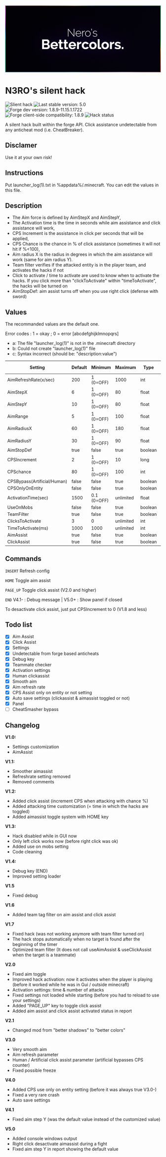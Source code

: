 ![header](gitresources/header.png)

# N3RO's silent hack
![Slient hack](https://img.shields.io/badge/silent-hacking-ff69b4.svg)
![Last stable version: 5.0](https://img.shields.io/badge/bettercolors-5.0-aqua.svg)
![Forge dev version: 1.8.9-11.15.1.1722](https://img.shields.io/badge/forge_dev-1.8.9_11.15.1.1722-brightgreen.svg)
![Forge client-side compatibility: 1.8.9](https://img.shields.io/badge/forge_client-1.8.9-brightgreen.svg)
![Hack status](https://img.shields.io/badge/status-undetected-brightgreen.svg)

A silent hack built within the forge API. Click assistance undetectable from any anticheat mod (i.e. CheatBreaker).

## Disclamer

Use it at your own risk!

## Instructions

Put launcher_log(1).txt in %appdata%/.minecraft.
You can edit the values in this file.

## Description

- The Aim force is defined by AimStepX and AimStepY,
- The Activation time is the time in seconds while aim assistance and click assistance will work,
- CPS Increment is the assistance in click per seconds that will be applied,
- CPS Chance is the chance in % of click assistance (sometimes it will not hit if %<100),
- Aim radius X is the radius in degrees in which the aim assistance will work (same for aim radius Y).
- Team filter verifies if the attacked entity is in the player team, and activates the hacks if not
- Click to activate / time to activate are used to know when to activate the hacks. If you click more than "clickToActivate" within "timeToActivate", the hacks will be turned on
- AimStopDef: aim assist turns off when you use right click (defense with sword)

## Values

The recommanded values are the default one.


Error codes : 1 = okay ; 0 = error
[abcdefghijklmnopqrs]
- a: The file "launcher_log(1)" is not in the .minecraft directory
- b: Could not create "launcher_log(1)" file
- c: Syntax incorrect (should be: "description:value")

| Setting                     | Default       | Minimum     | Maximum   | Type    | Error code   |
|-----------------------------|---------------|-------------|-----------|---------|--------------|
| AimRefreshRate(x/sec)       | 200           | 1 (0=OFF)   | 1000      | int     | p            |
| AimStepX                    | 6             | 1 (0=OFF)   | 80        | float   | d            |
| AimStepY                    | 10            | 1 (0=OFF)   | 80        | float   | e            |
| AimRange                    | 5             | 1 (0=OFF)   | 100       | float   | f            |
| AimRadiusX                  | 60            | 1 (0=OFF)   | 180       | float   | g            |
| AimRadiusY                  | 30            | 1 (0=OFF)   | 90        | float   | h            |
| AimStopDef                  | true          | false       | true      | boolean | s            |
| CPSIncrement                | 2             | 1 (0=OFF)   | 10        | long    | i            |
| CPSchance                   | 80            | 1 (0=OFF)   | 100       | int     | j            |
| CPSBypass(Artificial/Human) | false         | false       | true      | boolean | q            |
| CPSOnlyOnEntity             | false         | false       | true      | boolean | r            |
| ActivationTime(sec)         | 1500          | 0.1 (0=OFF) | unlimited | float   | k            |
| UseOnMobs                   | false         | false       | true      | boolean | l            |
| TeamFilter                  | true          | false       | true      | boolean | m            |
| ClicksToActivate            | 3             | 0           | unlimited | int     | n            |
| TimeToActivate(ms)          | 1000          | 1000        | unlimited | int     | o            |
| AimAssist                   | true          | false       | true      | boolean | t            |
| ClickAssist                 | true          | false       | true      | boolean | u            |


## Commands

`INSERT` Refresh config

`HOME` Toggle aim assist

`PAGE_UP` Toggle click assist (V2.0 and higher)

`END` V4.1- : Debug message | V5.0+ : Show panel if closed

To desactivate click assist, just put CPSIncrement to 0 (V1.8 and less)

## Todo list

- [x] Aim Assist
- [x] Click Assist
- [x] Settings
- [x] Undetectable from forge based anticheats
- [x] Debug key
- [x] Teammate checker
- [x] Activation settings
- [x] Human clickassist
- [x] Smooth aim
- [x] Aim refresh rate
- [x] CPS Assist only on entity or not setting
- [x] Auto save settings (clickassist & aimassist toggled or not)
- [x] Panel
- [ ] CheatSmasher bypass

## Changelog

**V1.0:**
- Settings customization
- AimAssist

**V1.1:**
- Smoother aimassist
- Refreshrate setting removed
- Removed comments

**V1.2:**
- Added click assist (increment CPS when attacking with chance %)
- Added attacking time customization (= time in which the hacks are toggled)
- Added aimassist toggle system with HOME key

**V1.3:**
- Hack disabled while in GUI now
- Only left click works now (before right click was ok)
- Added use on mobs setting
- Code cleaning

**V1.4:**
- Debug key (END)
- Improved setting loader

**V1.5**
- Fixed debug

**V1.6**
- Added team tag filter on aim assist and click assist

**V1.7**
- Fixed hack (was not working anymore with team filter turned on)
- The hack stops automatically when no target is found after the beginning of the timer
- Optimized team filter (It does not call useAimAssist & useClickAssist when the target is a teammate)

**V2.0**
- Fixed aim toggle
- Improved hack activation: now it activates when the player is playing (before it worked while he was in Gui / outside minecraft)
- Activation settings: time & number of attacks
- Fixed settings not loaded while starting (before you had to reload to use your settings)
- Added "PAGE_UP" key to toggle click assist
- Added aim assist and click assist activated status in report

**V2.1**
- Changed mod from "better shadows" to "better colors"

**V3.0**
- Very smooth aim
- Aim refresh parameter
- Human / Artificial click assist parameter (artificial bypasses CPS counter)
- Fixed possible freeze

**V4.0**
- Added CPS use only on entity setting (before it was always true V3.0-)
- Fixed a very rare crash
- Auto save settings

**V4.1**
-  Fixed aim step Y (was the default value instead of the customized value)

**V5.0**
- Added console windows output
- Right click desactivate aimassist during a fight
- Fixed aim step Y in report showing the default value
